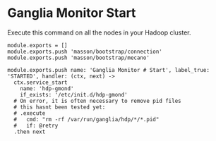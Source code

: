 
# Ganglia Monitor Start

Execute this command on all the nodes in your Hadoop cluster.

    module.exports = []
    module.exports.push 'masson/bootstrap/connection'
    module.exports.push 'masson/bootstrap/mecano'

    module.exports.push name: 'Ganglia Monitor # Start', label_true: 'STARTED', handler: (ctx, next) ->
      ctx.service_start
        name: 'hdp-gmond'
        if_exists: '/etc/init.d/hdp-gmond'
      # On error, it is often necessary to remove pid files
      # this hasnt been tested yet:
      # .execute
      #   cmd: "rm -rf /var/run/ganglia/hdp/*/*.pid"
      #   if: @retry
      .then next


